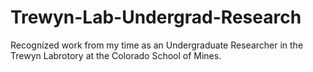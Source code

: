 # Trewyn-Lab-Undergrad-Research
Recognized work from my time as an Undergraduate Researcher in the Trewyn Labrotory at the Colorado School of Mines.
